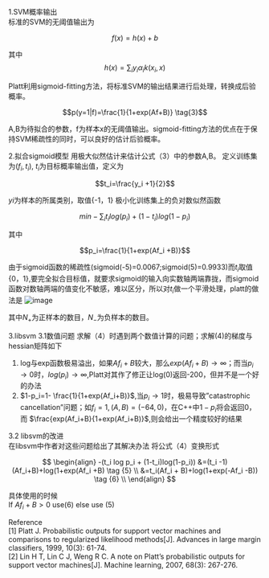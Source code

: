 1.SVM概率输出     
标准的SVM的无阈值输出为    
```math
f(x)=h(x)+b   \tag{1}
```

其中   
$$
h(x)=\sum_{i}   y_i \alpha_{i} k(x_i,x)   \tag{2}
$$

Platt利用sigmoid-fitting方法，将标准SVM的输出结果进行后处理，转换成后验概率。     
```math
p(y=1|f)=\frac{1}{1+exp(Af+B)}   \tag{3}
```

A,B为待拟合的参数，f为样本x的无阈值输出。sigmoid-fitting方法的优点在于保持SVM稀疏性的同时，可以良好的估计后验概率。    

2.拟合sigmoid模型 
用极大似然估计来估计公式（3）中的参数A,B。 
定义训练集为$(f_i,t_i)$, $t_i$为目标概率输出值，定义为    
```math
t_i=\frac{y_i +1}{2}
```

$yi$为样本的所属类别，取值{-1，1} 
极小化训练集上的负对数似然函数     

```math
min -\sum_{i} t_i log(p_i) + (1-t_i)log(1-p_i)  \tag{4}
```
其中 

```math
p_i=\frac{1}{1+exp(Af_i +B)}
```
由于sigmoid函数的稀疏性(sigmoid(-5)=0.0067;sigmoid(5)=0.9933)而$t_i$取值{0，1},要完全拟合目标值，就要求sigmoid的输入向实数轴两端靠拢，而sigmoid函数对数轴两端的值变化不敏感，难以区分，所以对$t_i$做一个平滑处理，platt的做法是 
![image](https://img-blog.csdn.net/20151202225047523)


其中$N_+$为正样本的数目，$N_-$为负样本的数目。

3.libsvm 
3.1数值问题 
求解（4）时遇到两个数值计算的问题；求解(4)的梯度与hessian矩阵如下     
```math
```

1) log与exp函数极易溢出，如果$Af_i+B$较大，那么$exp(Af_i+B) →∞$；而当$p_i→0$时，$log(p_i) →∞$,Platt对其作了修正让log(0)返回-200，但并不是一个好的办法    
2) $1-p_i=1- \frac{1}{1+exp(Af_i+B)}$,当$p_i→1$时，极易导致”catastrophic cancellation”问题；如$f_i=1,(A,B)=(-64,0)$，在C++中$1-p_i$将会返回0，而 $\frac{exp(Af_i+B}{1+exp(Af_i+B)}$,则会给出一个精度较好的结果    

3.2 libsvm的改进     
在libsvm中作者对这些问题给出了其解决办法 
将公式（4）变换形式     

$$
\begin{align}
-(t_i log p_i + (1-t_i)log(1-p_i))   
&=(t_i -1)(Af_i+B)+log(1+exp(Af_i +B)  \tag {5} \\
&=t_i(Af_i + B)+log(1+exp(-Af_i -B))   \tag {6} \\
\end{align}
$$

具体使用的时候    
If $Af_i+B>0$ use(6) else use (5)   

Reference     
[1] Platt J. Probabilistic outputs for support vector machines and comparisons to regularized likelihood methods[J]. Advances in large margin classifiers, 1999, 10(3): 61-74.     
[2] Lin H T, Lin C J, Weng R C. A note on Platt’s probabilistic outputs for support vector machines[J]. Machine learning, 2007, 68(3): 267-276.

